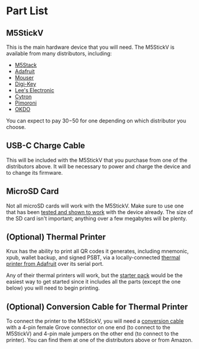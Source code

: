 # Part List

## M5StickV
This is the main hardware device that you will need. The M5StickV is available from many distributors, including:

- [M5Stack](https://shop.m5stack.com/products/stickv)
- [Adafruit](https://www.adafruit.com/product/4321)
- [Mouser](https://www.mouser.com/ProductDetail/Adafruit/4321)
- [Digi-Key](https://www.digikey.com/en/products/detail/m5stack-technology-co-ltd/K027/10492135)
- [Lee's Electronic](https://leeselectronic.com/en/product/169940-m5stick-ai-camera-kendryte-k210-risc-v-core-no-wifi.html)
- [Cytron](https://www.cytron.io/c-development-tools/c-fpga/p-m5stickv-k210-ai-camera-without-wifi)
- [Pimoroni](https://shop.pimoroni.com/products/m5stick-v-k210-ai-camera-without-wifi)
- [OKDO](https://www.okdo.com/p/m5stickv-k210-ai-camera-without-wifi/)

You can expect to pay $30-$50 for one depending on which distributor you choose.

## USB-C Charge Cable
This will be included with the M5StickV that you purchase from one of the distributors above. It will be necessary to power and charge the device and to change its firmware.

## MicroSD Card
Not all microSD cards will work with the M5StickV. Make sure to use one that has been [tested and shown to work](https://github.com/m5stack/m5-docs/blob/master/docs/en/core/m5stickv.md#tf-cardmicrosd-test) with the device already. The size of the SD card isn't important; anything over a few megabytes will be plenty.

## (Optional) Thermal Printer
Krux has the ability to print all QR codes it generates, including mnemonic, xpub, wallet backup, and signed PSBT, via a locally-connected [thermal printer from Adafruit](https://www.adafruit.com/?q=thermal+printer) over its serial port.

Any of their thermal printers will work, but the [starter pack](https://www.adafruit.com/product/600) would be the easiest way to get started since it includes all the parts (except the one below) you will need to begin printing.

## (Optional) Conversion Cable for Thermal Printer
To connect the printer to the M5StickV, you will need a [conversion cable](https://store-usa.arduino.cc/products/grove-4-pin-male-to-grove-4-pin-cable-5-pcs) with a 4-pin female Grove connector on one end (to connect to the M5StickV) and 4-pin male jumpers on the other end (to connect to the printer). You can find them at one of the distributors above or from Amazon.